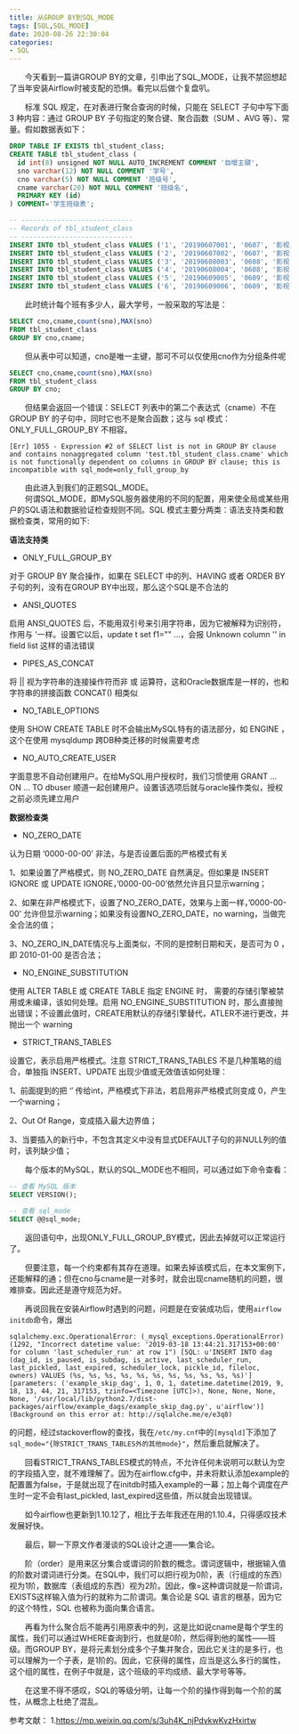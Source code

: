 ```yaml
---
title: 从GROUP BY到SQL_MODE
tags: [SQL,SQL_MODE]
date: 2020-08-26 22:30:04
categories:
- SQL
---
```



&emsp;&emsp;今天看到一篇讲GROUP BY的文章，引申出了SQL_MODE，让我不禁回想起了当年安装Airflow时被支配的恐惧。看完以后做个复盘叭。

&emsp;&emsp;标准 SQL 规定，在对表进行聚合查询的时候，只能在 SELECT 子句中写下面 3 种内容：通过 GROUP BY 子句指定的聚合键、聚合函数（SUM 、AVG 等）、常量。假如数据表如下：

```sql
DROP TABLE IF EXISTS tbl_student_class;
CREATE TABLE tbl_student_class (
  id int(8) unsigned NOT NULL AUTO_INCREMENT COMMENT '自增主键',
  sno varchar(12) NOT NULL COMMENT '学号',
  cno varchar(5) NOT NULL COMMENT '班级号',
  cname varchar(20) NOT NULL COMMENT '班级名',
  PRIMARY KEY (id)
) COMMENT='学生班级表';

-- ----------------------------
-- Records of tbl_student_class
-- ----------------------------
INSERT INTO tbl_student_class VALUES ('1', '20190607001', '0607', '影视7班');
INSERT INTO tbl_student_class VALUES ('2', '20190607002', '0607', '影视7班');
INSERT INTO tbl_student_class VALUES ('3', '20190608003', '0608', '影视8班');
INSERT INTO tbl_student_class VALUES ('4', '20190608004', '0608', '影视8班');
INSERT INTO tbl_student_class VALUES ('5', '20190609005', '0609', '影视9班');
INSERT INTO tbl_student_class VALUES ('6', '20190609006', '0609', '影视9班');
```

&emsp;&emsp;此时统计每个班有多少人，最大学号，一般采取的写法是：

```sql
SELECT cno,cname,count(sno),MAX(sno) 
FROM tbl_student_class
GROUP BY cno,cname;
```

&emsp;&emsp;但从表中可以知道，cno是唯一主键，那可不可以仅使用cno作为分组条件呢

```sql
SELECT cno,cname,count(sno),MAX(sno) 
FROM tbl_student_class
GROUP BY cno;
```
&emsp;&emsp;但结果会返回一个错误：SELECT 列表中的第二个表达式（cname）不在 GROUP BY 的子句中，同时它也不是聚合函数；这与 sql 模式：ONLY_FULL_GROUP_BY 不相容。
```
[Err] 1055 - Expression #2 of SELECT list is not in GROUP BY clause and contains nonaggregated column 'test.tbl_student_class.cname' which is not functionally dependent on columns in GROUP BY clause; this is incompatible with sql_mode=only_full_group_by
```

&emsp;&emsp;由此进入到我们的正题SQL_MODE。  
&emsp;&emsp;何谓SQL_MODE，即MySQL服务器使用的不同的配置，用来使全局或某些用户的SQL语法和数据验证检查规则不同。SQL 模式主要分两类：语法支持类和数据检查类，常用的如下:

**语法支持类**

+ ONLY_FULL_GROUP_BY

对于 GROUP BY 聚合操作，如果在 SELECT 中的列、HAVING 或者 ORDER BY 子句的列，没有在GROUP BY中出现，那么这个SQL是不合法的

+ ANSI_QUOTES

启用 ANSI_QUOTES 后，不能用双引号来引用字符串，因为它被解释为识别符，作用与 '一样。设置它以后，update t set f1="" …，会报 Unknown column '' in field list 这样的语法错误

+ PIPES_AS_CONCAT

将 \|\| 视为字符串的连接操作符而非 或 运算符，这和Oracle数据库是一样的，也和字符串的拼接函数 CONCAT() 相类似

+ NO_TABLE_OPTIONS

使用 SHOW CREATE TABLE 时不会输出MySQL特有的语法部分，如 ENGINE ，这个在使用 mysqldump 跨DB种类迁移的时候需要考虑

+ NO_AUTO_CREATE_USER

字面意思不自动创建用户。在给MySQL用户授权时，我们习惯使用 GRANT … ON … TO dbuser 顺道一起创建用户。设置该选项后就与oracle操作类似，授权之前必须先建立用户

**数据检查类**

+ NO_ZERO_DATE

认为日期 ‘0000-00-00’ 非法，与是否设置后面的严格模式有关

1、如果设置了严格模式，则 NO_ZERO_DATE 自然满足。但如果是 INSERT IGNORE 或 UPDATE IGNORE，’0000-00-00’依然允许且只显示warning；

2、如果在非严格模式下，设置了NO_ZERO_DATE，效果与上面一样，’0000-00-00’ 允许但显示warning；如果没有设置NO_ZERO_DATE，no warning，当做完全合法的值；

3、NO_ZERO_IN_DATE情况与上面类似，不同的是控制日期和天，是否可为 0 ，即 2010-01-00 是否合法；

+ NO_ENGINE_SUBSTITUTION

使用 ALTER TABLE 或 CREATE TABLE 指定 ENGINE 时， 需要的存储引擎被禁用或未编译，该如何处理。启用 NO_ENGINE_SUBSTITUTION 时，那么直接抛出错误；不设置此值时，CREATE用默认的存储引擎替代，ATLER不进行更改，并抛出一个 warning

+ STRICT_TRANS_TABLES

设置它，表示启用严格模式。注意 STRICT_TRANS_TABLES 不是几种策略的组合，单独指 INSERT、UPDATE 出现少值或无效值该如何处理：

1、前面提到的把 ‘’ 传给int，严格模式下非法，若启用非严格模式则变成 0，产生一个warning；

2、Out Of Range，变成插入最大边界值；

3、当要插入的新行中，不包含其定义中没有显式DEFAULT子句的非NULL列的值时，该列缺少值；

&emsp;&emsp;每个版本的MySQL，默认的SQL_MODE也不相同，可以通过如下命令查看：

```sql
-- 查看 MySQL 版本
SELECT VERSION();

-- 查看 sql_mode
SELECT @@sql_mode;
```

&emsp;&emsp;返回语句中，出现ONLY_FULL_GROUP_BY模式，因此去掉就可以正常运行了。

&emsp;&emsp;但要注意，每一个约束都有其存在道理。如果去掉该模式后，在本文案例下，还能解释的通；但在cno与cname是一对多时，就会出现cname随机的问题，很难排查。因此还是遵守规范为好。

&emsp;&emsp;再说回我在安装Airflow时遇到的问题，问题是在安装成功后，使用`airflow initdb`命令，爆出  
```
sqlalchemy.exc.OperationalError: (_mysql_exceptions.OperationalError) (1292, "Incorrect datetime value: '2019-03-18 13:44:21.317153+00:00' for column 'last_scheduler_run' at row 1") [SQL: u'INSERT INTO dag (dag_id, is_paused, is_subdag, is_active, last_scheduler_run, last_pickled, last_expired, scheduler_lock, pickle_id, fileloc, owners) VALUES (%s, %s, %s, %s, %s, %s, %s, %s, %s, %s, %s)'] [parameters: ('example_skip_dag', 1, 0, 1, datetime.datetime(2019, 9, 18, 13, 44, 21, 317153, tzinfo=<Timezone [UTC]>), None, None, None, None, '/usr/local/lib/python2.7/dist-packages/airflow/example_dags/example_skip_dag.py', u'airflow')] (Background on this error at: http://sqlalche.me/e/e3q8)
```  
的问题，经过stackoverflow的查找，我在`/etc/my.cnf`中的`[mysqld]`下添加了`sql_mode="{除STRICT_TRANS_TABLES外的其他mode}"`，然后重启就解决了。

&emsp;&emsp;回看STRICT_TRANS_TABLES模式的特点，不允许任何未说明可以默认为空的字段插入空，就不难理解了。因为在airflow.cfg中，并未将默认添加example的配置置为false，于是就出现了在initdb时插入example的一幕；加上每个调度在产生时一定不会有last_pickled, last_expired这些值，所以就会出现错误。

&emsp;&emsp;如今airflow也更新到1.10.12了，相比于去年我还在用的1.10.4，只得感叹技术发展好快。

&emsp;&emsp;最后，聊一下原文作者漫谈的SQL设计之道——集合论。

&emsp;&emsp;阶（order）是用来区分集合或谓词的阶数的概念。谓词逻辑中，根据输入值的阶数对谓词进行分类。在SQL中，我们可以把行视为0阶，表（行组成的东西）视为1阶，数据库（表组成的东西）视为2阶。因此，像=这种谓词就是一阶谓词，EXISTS这样输入值为行的就称为二阶谓词。集合论是 SQL 语言的根基，因为它的这个特性，SQL 也被称为面向集合语言。

&emsp;&emsp;再看为什么聚合后不能再引用原表中的列，这是比如说cname是每个学生的属性，我们可以通过WHERE查询到行，也就是0阶，然后得到他的属性——班级。而GROUP BY，是将元素划分成多个子集并聚合，因此它关注的是多行，也可以理解为一个子表，是1阶的。因此，它获得的属性，应当是这么多行的属性，这个组的属性，在例子中就是，这个班级的平均成绩、最大学号等等。

&emsp;&emsp;在这里不得不感叹，SQL的等级分明，让每一个阶的操作得到每一个阶的属性，从概念上杜绝了混乱。

参考文献：
1.<https://mp.weixin.qq.com/s/3uh4K_njPdvkwKvzHxirtw>